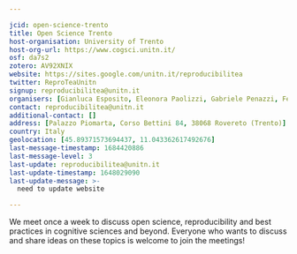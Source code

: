 ```yaml
---

jcid: open-science-trento
title: Open Science Trento
host-organisation: University of Trento
host-org-url: https://www.cogsci.unitn.it/
osf: da7s2
zotero: AV92XNIX
website: https://sites.google.com/unitn.it/reproducibilitea
twitter: ReproTeaUnitn
signup: reproducibilitea@unitn.it
organisers: [Gianluca Esposito, Eleonora Paolizzi, Gabriele Penazzi, Federica Stablum]
contact: reproducibilitea@unitn.it
additional-contact: []
address: [Palazzo Piomarta, Corso Bettini 84, 38068 Rovereto (Trento)]
country: Italy
geolocation: [45.89371573694437, 11.043362617492676]
last-message-timestamp: 1684420886
last-message-level: 3
last-update: reproducibilitea@unitn.it
last-update-timestamp: 1648029090
last-update-message: >-
  need to update website

---
```


We meet once a week to discuss open science, reproducibility and best practices
in cognitive sciences and beyond. Everyone
who wants to discuss and share ideas on
these topics is welcome to join the meetings!
